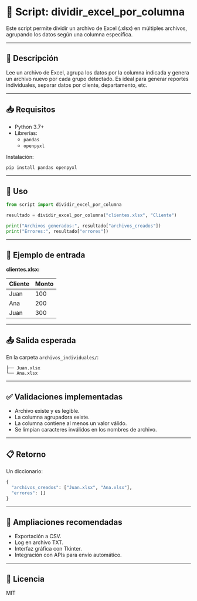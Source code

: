 # 🧾 Script: dividir_excel_por_columna

Este script permite dividir un archivo de Excel (.xlsx) en múltiples archivos, agrupando los datos según una columna específica.

---

## 📌 Descripción

Lee un archivo de Excel, agrupa los datos por la columna indicada y genera un archivo nuevo por cada grupo detectado. Es ideal para generar reportes individuales, separar datos por cliente, departamento, etc.

---

## 📥 Requisitos

- Python 3.7+
- Librerías:
  - `pandas`
  - `openpyxl`

Instalación:

```bash
pip install pandas openpyxl
```

---

## 🧠 Uso

```python
from script import dividir_excel_por_columna

resultado = dividir_excel_por_columna("clientes.xlsx", "Cliente")

print("Archivos generados:", resultado["archivos_creados"])
print("Errores:", resultado["errores"])
```

---

## 🧪 Ejemplo de entrada

**clientes.xlsx:**

| Cliente  | Monto |
|----------|--------|
| Juan     | 100    |
| Ana      | 200    |
| Juan     | 300    |

---

## 📤 Salida esperada

En la carpeta `archivos_individuales/`:

```
├── Juan.xlsx
└── Ana.xlsx
```

---

## ✅ Validaciones implementadas

- Archivo existe y es legible.
- La columna agrupadora existe.
- La columna contiene al menos un valor válido.
- Se limpian caracteres inválidos en los nombres de archivo.

---

## 📋 Retorno

Un diccionario:

```python
{
  "archivos_creados": ["Juan.xlsx", "Ana.xlsx"],
  "errores": []
}
```

---

## 🔧 Ampliaciones recomendadas

- Exportación a CSV.
- Log en archivo TXT.
- Interfaz gráfica con Tkinter.
- Integración con APIs para envío automático.

---

## 📄 Licencia

MIT
